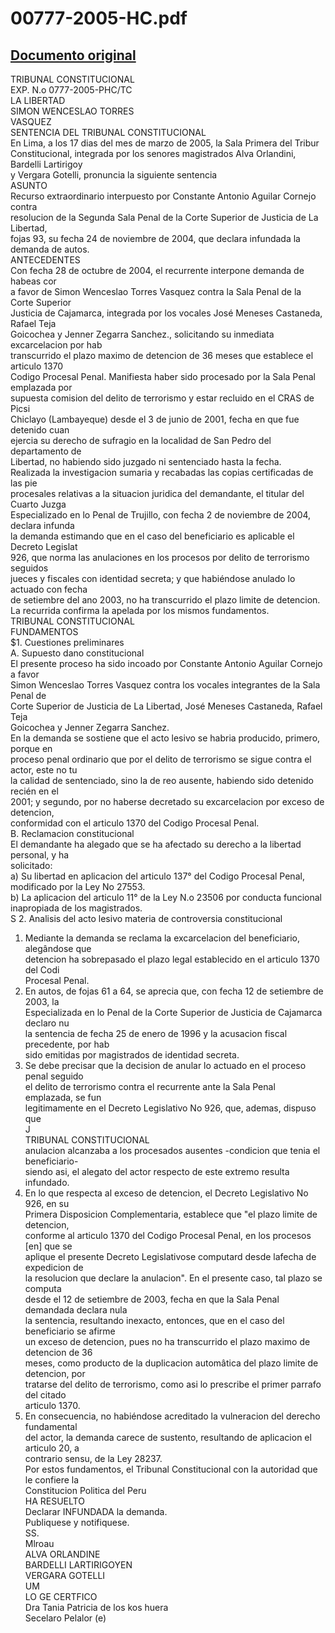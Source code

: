 
00777-2005-HC.pdf
=================
  
[Documento original](https://tc.gob.pe/jurisprudencia/2005/00777-2005-HC.pdf)  
---  
TRIBUNAL CONSTITUCIONAL  
EXP. N.o 0777-2005-PHC/TC  
LA LIBERTAD  
SIMON WENCESLAO TORRES  
VASQUEZ  
SENTENCIA DEL TRIBUNAL CONSTITUCIONAL  
En Lima, a los 17 dias del mes de marzo de 2005, la Sala Primera del Tribur  
Constitucional, integrada por los senores magistrados Alva Orlandini, Bardelli Lartirigoy  
y Vergara Gotelli, pronuncia la siguiente sentencia  
ASUNTO  
Recurso extraordinario interpuesto por Constante Antonio Aguilar Cornejo contra  
resolucion de la Segunda Sala Penal de la Corte Superior de Justicia de La Libertad,  
fojas 93, su fecha 24 de noviembre de 2004, que declara infundada la demanda de autos.  
ANTECEDENTES  
Con fecha 28 de octubre de 2004, el recurrente interpone demanda de habeas cor  
a favor de Simon Wenceslao Torres Vasquez contra la Sala Penal de la Corte Superior  
Justicia de Cajamarca, integrada por los vocales José Meneses Castaneda, Rafael Teja  
Goicochea y Jenner Zegarra Sanchez., solicitando su inmediata excarcelacion por hab  
transcurrido el plazo maximo de detencion de 36 meses que establece el articulo 1370  
Codigo Procesal Penal. Manifiesta haber sido procesado por la Sala Penal emplazada por  
supuesta comision del delito de terrorismo y estar recluido en el CRAS de Picsi  
Chiclayo (Lambayeque) desde el 3 de junio de 2001, fecha en que fue detenido cuan  
ejercia su derecho de sufragio en la localidad de San Pedro del departamento de  
Libertad, no habiendo sido juzgado ni sentenciado hasta la fecha.  
Realizada la investigacion sumaria y recabadas las copias certificadas de las pie  
procesales relativas a la situacion juridica del demandante, el titular del Cuarto Juzga  
Especializado en lo Penal de Trujillo, con fecha 2 de noviembre de 2004, declara infunda  
la demanda estimando que en el caso del beneficiario es aplicable el Decreto Legislat  
926, que norma las anulaciones en los procesos por delito de terrorismo seguidos  
jueces y fiscales con identidad secreta; y que habiéndose anulado lo actuado con fecha  
de setiembre del ano 2003, no ha transcurrido el plazo limite de detencion.  
La recurrida confirma la apelada por los mismos fundamentos.  
TRIBUNAL CONSTITUCIONAL  
FUNDAMENTOS  
$1. Cuestiones preliminares  
A. Supuesto dano constitucional  
El presente proceso ha sido incoado por Constante Antonio Aguilar Cornejo a favor  
Simon Wenceslao Torres Vasquez contra los vocales integrantes de la Sala Penal de  
Corte Superior de Justicia de La Libertad, José Meneses Castaneda, Rafael Teja  
Goicochea y Jenner Zegarra Sanchez.  
En la demanda se sostiene que el acto lesivo se habria producido, primero, porque en  
proceso penal ordinario que por el delito de terrorismo se sigue contra el actor, este no tu  
la calidad de sentenciado, sino la de reo ausente, habiendo sido detenido recién en el  
2001; y segundo, por no haberse decretado su excarcelacion por exceso de detencion,  
conformidad con el articulo 1370 del Codigo Procesal Penal.  
B. Reclamacion constitucional  
El demandante ha alegado que se ha afectado su derecho a la libertad personal, y ha  
solicitado:  
a) Su libertad en aplicacion del articulo 137° del Codigo Procesal Penal,  
modificado por la Ley No 27553.  
b) La aplicacion del articulo 11° de la Ley N.o 23506 por conducta funcional  
inapropiada de los magistrados.  
S 2. Analisis del acto lesivo materia de controversia constitucional  
1. Mediante la demanda se reclama la excarcelacion del beneficiario, alegândose que  
detencion ha sobrepasado el plazo legal establecido en el articulo 1370 del Codi  
Procesal Penal.  
2. En autos, de fojas 61 a 64, se aprecia que, con fecha 12 de setiembre de 2003, la  
Especializada en lo Penal de la Corte Superior de Justicia de Cajamarca declaro nu  
la sentencia de fecha 25 de enero de 1996 y la acusacion fiscal precedente, por hab  
sido emitidas por magistrados de identidad secreta.  
3. Se debe precisar que la decision de anular lo actuado en el proceso penal seguido  
el delito de terrorismo contra el recurrente ante la Sala Penal emplazada, se fun  
legitimamente en el Decreto Legislativo No 926, que, ademas, dispuso que  
J  
TRIBUNAL CONSTITUCIONAL  
anulacion alcanzaba a los procesados ausentes -condicion que tenia el beneficiario-  
siendo asi, el alegato del actor respecto de este extremo resulta infundado.  
4. En lo que respecta al exceso de detencion, el Decreto Legislativo No 926, en su  
Primera Disposicion Complementaria, establece que "el plazo limite de detencion,  
conforme al articulo 1370 del Codigo Procesal Penal, en los procesos [en] que se  
aplique el presente Decreto Legislativose computard desde lafecha de expedicion de  
la resolucion que declare la anulacion". En el presente caso, tal plazo se computa  
desde el 12 de setiembre de 2003, fecha en que la Sala Penal demandada declara nula  
la sentencia, resultando inexacto, entonces, que en el caso del beneficiario se afirme  
un exceso de detencion, pues no ha transcurrido el plazo maximo de detencion de 36  
meses, como producto de la duplicacion automâtica del plazo limite de detencion, por  
tratarse del delito de terrorismo, como asi lo prescribe el primer parrafo del citado  
articulo 1370.  
5. En consecuencia, no habiéndose acreditado la vulneracion del derecho fundamental  
del actor, la demanda carece de sustento, resultando de aplicacion el articulo 20, a  
contrario sensu, de la Ley 28237.  
Por estos fundamentos, el Tribunal Constitucional con la autoridad que le confiere la  
Constitucion Politica del Peru  
HA RESUELTO  
Declarar INFUNDADA la demanda.  
Publiquese y notifiquese.  
SS.  
Mlroau  
ALVA ORLANDINE  
BARDELLI LARTIRIGOYEN  
VERGARA GOTELLI  
UM  
LO GE CERTFICO  
Dra Tania Patricia de los kos huera  
Secelaro Pelalor (e)
